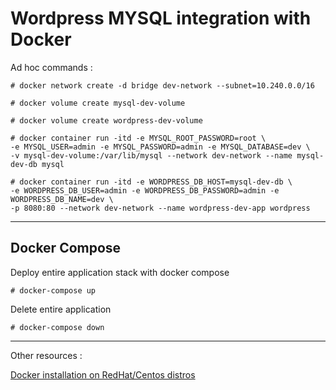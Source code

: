 Wordpress MYSQL integration with Docker
===

Ad hoc commands :
    
    # docker network create -d bridge dev-network --subnet=10.240.0.0/16

    # docker volume create mysql-dev-volume

    # docker volume create wordpress-dev-volume

    # docker container run -itd -e MYSQL_ROOT_PASSWORD=root \
    -e MYSQL_USER=admin -e MYSQL_PASSWORD=admin -e MYSQL_DATABASE=dev \
    -v mysql-dev-volume:/var/lib/mysql --network dev-network --name mysql-dev-db mysql

    # docker container run -itd -e WORDPRESS_DB_HOST=mysql-dev-db \
    -e WORDPRESS_DB_USER=admin -e WORDPRESS_DB_PASSWORD=admin -e WORDPRESS_DB_NAME=dev \
    -p 8080:80 --network dev-network --name wordpress-dev-app wordpress
    
___

Docker Compose
---
Deploy entire application stack with docker compose

    # docker-compose up
    
Delete entire application 
    
    # docker-compose down
    
___

Other resources :

[Docker installation on RedHat/Centos distros](https://www.linkedin.com/posts/pradeep-kumar-a68a9418b_docker-containerization-redhatenterpriselinux-activity-6848920877149642752-XmDf)
